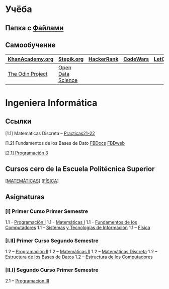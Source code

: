 # **Учёба**

## Папка с [Файлами](Programming)

## **Самообучение**

| [KhanAcademy.org](https://www.khanacademy.org/)     | [Stepik.org](http://stepik.org/)     | [HackerRank](https://www.hackerrank.com/) | [CodeWars](https://www.codewars.com/dashboard) | [LetCode](https://leetcode.com/) | [Godot](https://gdquest.itch.io/learn-godot-gdscript) | [SpaceMath](http://spacemath.xyz/) |
| --------------------------------------------------- | ------------------------------------ | ----------------------------------------- | ---------------------------------------------- | -------------------------------- | ----------------------------------------------------- | ---------------------------------- |
| [The Odin Project](https://www.theodinproject.com/) | [Open Data Science](https://ods.ai/) |                                           |                                                |                                  |                                                       |                                    |

# **Ingeniera Informática**

## **Ссылки**

[1.1] Matemáticas Discreta – [Practicas21-22](https://www.dccia.ua.es/dccia/inf/asignaturas/MD/curso21-22/desarrollopracticas.htm)

[1.2] Fundamentos de los Bases de Dato [FBDocs](https://sites.google.com/view/fbddocs/sesiones)   [FBDweb](https://bbdd.dlsi.ua.es/FBDweb/inicio/entrar.php)

[2.1] [Programación 3](https://www.dlsi.ua.es/asignaturas/prog3/)  

## **Cursos cero de la Escuela Politécnica Superior**

[[MATEMÁTICAS](https://web.ua.es/es/cursos-cero/matematicas.html)]  [[FÍSICA](https://web.ua.es/es/cursos-cero/fisica.html)]

## **Asignaturas**

### [I] Primer Curso Primer Semestre

1.1 - [Programación I](/mnt/sdb1/Notes/%D0%A3%D1%87%D1%91%D0%B1%D0%B0/Programacion%20I/)
1.1 - [Matemáticas I](/mnt/sdb1/Notes/%D0%A3%D1%87%D1%91%D0%B1%D0%B0/Ingeneria%20Informatica/I%20Primer%20Curso/1.1%20PCPS/1.1%20Matematicas%20I)
1.1 - [Fundamentos de los Computadores](/mnt/sdb1/Notes/%D0%A3%D1%87%D1%91%D0%B1%D0%B0/Ingeneria%20Informatica/I%20Primer%20Curso/1.1%20PCPS/1.1%20Fundamentos%20de%20Los%20Computadores)
1.1 - [Sistemas](/mnt/sdb1/Notes/%D0%A3%D1%87%D1%91%D0%B1%D0%B0/Ingeneria%20Informatica/I%20Primer%20Curso/1.1%20PCPS/1.1%20STI) [y Tecnologías de Información](/mnt/sdb1/Notes/%D0%A3%D1%87%D1%91%D0%B1%D0%B0/Ingeneria%20Informatica/I%20Primer%20Curso/1.1%20PCPS/1.1%20STI)
1.1 – [Física](/mnt/sdb1/Notes/%D0%A3%D1%87%D1%91%D0%B1%D0%B0/Ingeneria%20Informatica/I%20Primer%20Curso/1.1%20PCPS/1.1%20Fisica)

### [I.II] Primer Curso Segundo Semestre

1.2 – [Programación II](/mnt/sdb1/Notes/%D0%A3%D1%87%D1%91%D0%B1%D0%B0/Ingeneria%20Informatica/I%20Primer%20Curso/1.2%20PCSS/1.2%20Programacion%20II)
1.2 – [Matemáticas II](/mnt/sdb1/Notes/%D0%A3%D1%87%D1%91%D0%B1%D0%B0/Ingeneria%20Informatica/I%20Primer%20Curso/1.2%20PCSS/1.2%20Matematicas%20II)
1.2 – [Matemáticas Discreta](/mnt/sdb1/Notes/%D0%A3%D1%87%D1%91%D0%B1%D0%B0/Ingeneria%20Informatica/I%20Primer%20Curso/1.2%20PCSS/1.2%20Matematicas%20Discreta)
1.2 – [Estructura de los Bases de Datos](/mnt/sdb1/Notes/%D0%A3%D1%87%D1%91%D0%B1%D0%B0/Ingeneria%20Informatica/I%20Primer%20Curso/1.2%20PCSS/1.2%20Fundamentos%20de%20los%20Bases%20de%20Datos)
1.2 – [Estructura de los Computadores](/mnt/sdb1/Notes/%D0%A3%D1%87%D1%91%D0%B1%D0%B0/Ingeneria%20Informatica/I%20Primer%20Curso/1.2%20PCSS/1.2%20Estructura%20de%20los%20Computadores)

### [II.I] Segundo Curso Primer Semestre

2.1 – [Programacion III](/mnt/sdb1/Notes/%D0%A3%D1%87%D1%91%D0%B1%D0%B0/%20Programacion%20III)  
